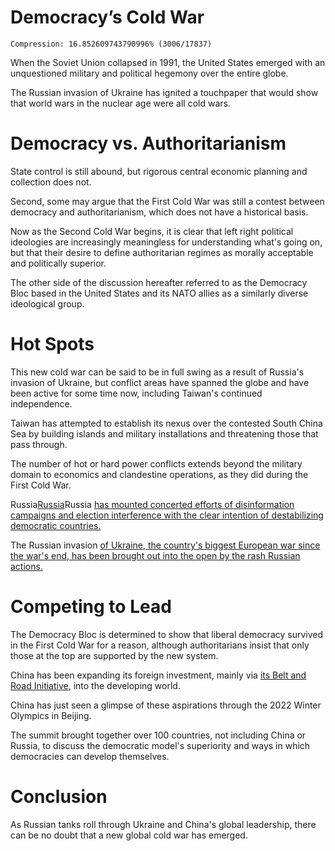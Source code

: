 # Democracy’s Cold War

```
Compression: 16.852609743790996% (3006/17837)
```

When the Soviet Union collapsed in 1991, the United States emerged with an unquestioned military and political hegemony over the entire globe.

The Russian invasion of Ukraine has ignited a touchpaper that would show that world wars in the nuclear age were all cold wars.

# Democracy vs. Authoritarianism

State control is still abound, but rigorous central economic planning and collection does not.

Second, some may argue that the First Cold War was still a contest between democracy and authoritarianism, which does not have a historical basis.

Now as the Second Cold War begins, it is clear that left right political ideologies are increasingly meaningless for understanding what's going on, but that their desire to define authoritarian regimes as morally acceptable and politically superior.

The other side of the discussion hereafter referred to as the Democracy Bloc based in the United States and its NATO allies as a similarly diverse ideological group.

# Hot Spots

This new cold war can be said to be in full swing as a result of Russia's invasion of Ukraine, but conflict areas have spanned the globe and have been active for some time now, including Taiwan's continued independence.

Taiwan has attempted to establish its nexus over the contested South China Sea by building islands and military installations and threatening those that pass through.

The number of hot or hard power conflicts extends beyond the military domain to economics and clandestine operations, as they did during the First Cold War.

Russia[Russia](https://www.csis.org/blogs/technology-policy-blog/russia-ramps-global-elections-interference-lessons-united-states)Russia [has mounted concerted efforts of disinformation campaigns and election interference with the clear intention of destabilizing democratic countries.](https://www.csis.org/blogs/technology-policy-blog/russia-ramps-global-elections-interference-lessons-united-states)

The Russian invasion [of Ukraine, the country's biggest European war since the war's end, has been brought out into the open by the rash Russian actions.](https://www.economist.com/europe/2022/02/24/russia-invades-ukraine)

# Competing to Lead

The Democracy Bloc is determined to show that liberal democracy survived in the First Cold War for a reason, although authoritarians insist that only those at the top are supported by the new system.

China has been expanding its foreign investment, mainly via [its Belt and Road Initiative](https://www.cfr.org/backgrounder/chinas-massive-belt-and-road-initiative), into the developing world.

China has just seen a glimpse of these aspirations through the 2022 Winter Olympics in Beijing.

The summit brought together over 100 countries, not including China or Russia, to discuss the democratic model's superiority and ways in which democracies can develop themselves.

# Conclusion

As Russian tanks roll through Ukraine and China's global leadership, there can be no doubt that a new global cold war has emerged.
